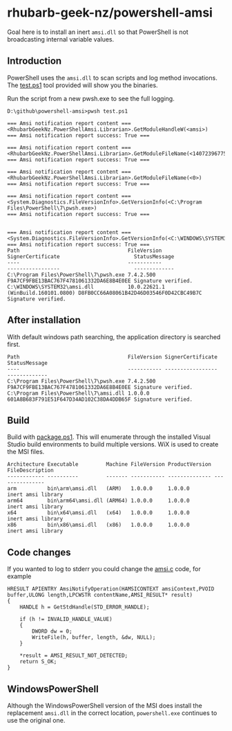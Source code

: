 # rhubarb-geek-nz/powershell-amsi

Goal here is to install an inert `amsi.dll` so that PowerShell is not broadcasting internal variable values.

## Introduction

PowerShell uses the `amsi.dll` to scan scripts and log method invocations. The [test.ps1](test.ps1) tool provided will show you the binaries.

Run the script from a new pwsh.exe to see the full logging.

```
D:\github\powershell-amsi>pwsh test.ps1

=== Amsi notification report content ===
<RhubarbGeekNz.PowerShellAmsi.Librarian>.GetModuleHandleW(<amsi>)
=== Amsi notification report success: True ===

=== Amsi notification report content ===
<RhubarbGeekNz.PowerShellAmsi.Librarian>.GetModuleFileName(<140723967754240>)
=== Amsi notification report success: True ===

=== Amsi notification report content ===
<RhubarbGeekNz.PowerShellAmsi.Librarian>.GetModuleFileName(<0>)
=== Amsi notification report success: True ===

=== Amsi notification report content ===
<System.Diagnostics.FileVersionInfo>.GetVersionInfo(<C:\Program Files\PowerShell\7\pwsh.exe>)
=== Amsi notification report success: True ===


=== Amsi notification report content ===
<System.Diagnostics.FileVersionInfo>.GetVersionInfo(<C:\WINDOWS\SYSTEM32\amsi.dll>)
=== Amsi notification report success: True ===
Path                                   FileVersion                         SignerCertificate                        StatusMessage
----                                   -----------                         -----------------                        -------------
C:\Program Files\PowerShell\7\pwsh.exe 7.4.2.500                           F9A7CF9FBE13BAC767F4781061332DA6E8B4E0EE Signature verified.
C:\WINDOWS\SYSTEM32\amsi.dll           10.0.22621.1 (WinBuild.160101.0800) D8FB0CC66A08061B42D46D03546F0D42CBC49B7C Signature verified.
```

## After installation

With default windows path searching, the application directory is searched first.

```
Path                                   FileVersion SignerCertificate                        StatusMessage
----                                   ----------- -----------------                        -------------
C:\Program Files\PowerShell\7\pwsh.exe 7.4.2.500   F9A7CF9FBE13BAC767F4781061332DA6E8B4E0EE Signature verified.
C:\Program Files\PowerShell\7\amsi.dll 1.0.0.0     601A8B683F791E51F647D34AD102C38DA4DDB65F Signature verified.
```

## Build

Build with [package.ps1](package.ps1). This will enumerate through the installed Visual Studio build environments to build multiple versions. WiX is used to create the MSI files.

```
Architecture Executable         Machine FileVersion ProductVersion FileDescription
------------ ----------         ------- ----------- -------------- ---------------
arm          bin\arm\amsi.dll   (ARM)   1.0.0.0     1.0.0.0        inert amsi library
arm64        bin\arm64\amsi.dll (ARM64) 1.0.0.0     1.0.0.0        inert amsi library
x64          bin\x64\amsi.dll   (x64)   1.0.0.0     1.0.0.0        inert amsi library
x86          bin\x86\amsi.dll   (x86)   1.0.0.0     1.0.0.0        inert amsi library
```

## Code changes

If you wanted to log to stderr you could change the [amsi.c](amsi.c) code, for example

```
HRESULT APIENTRY AmsiNotifyOperation(HAMSICONTEXT amsiContext,PVOID buffer,ULONG length,LPCWSTR contentName,AMSI_RESULT* result)
{
    HANDLE h = GetStdHandle(STD_ERROR_HANDLE);

    if (h != INVALID_HANDLE_VALUE)
    {
        DWORD dw = 0;
        WriteFile(h, buffer, length, &dw, NULL);
    }

    *result = AMSI_RESULT_NOT_DETECTED;
    return S_OK;
}
```

## WindowsPowerShell

Although the WindowsPowerShell version of the MSI does install the replacement `amsi.dll` in the correct location, `powershell.exe` continues to use the original one.
